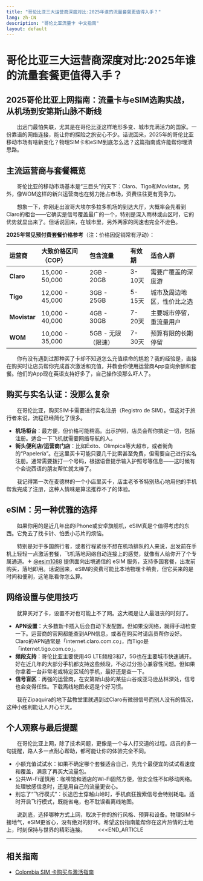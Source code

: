```yaml
---
title: "哥伦比亚三大运营商深度对比:2025年谁的流量套餐更值得入手？"
lang: zh-CN
description: "哥伦比亚流量卡 中文指南"
layout: default
---
```

# 哥伦比亚三大运营商深度对比:2025年谁的流量套餐更值得入手？

## 2025哥伦比亚上网指南：流量卡与eSIM选购实战，从机场到安第斯山脉不断线

　　出远门最怕失联，尤其是在哥伦比亚这样地形多变、城市充满活力的国家。一份靠谱的网络连接，能让你的探险之旅安心不少。话说回来，2025年的哥伦比亚移动市场有啥新变化？物理SIM卡和eSIM到底怎么选？这篇指南或许能帮你理清思路。

## 主流运营商与套餐概览

　　哥伦比亚的移动市场基本是“三巨头”的天下：Claro、Tigo和Movistar。另外，像WOM这样的新兴运营商也在努力抢占市场，资费往往更有竞争力。

　　想象一下，你刚走出波哥大埃尔多拉多机场的到达大厅，大概率会先看到Claro的柜台——它确实是信号覆盖最广的一个，特别是深入雨林或山区时，它的优势就显出来了。但话说回来，在城市里，另外两家的网速也完全不逊色。

  **2025年常见预付费套餐价格参考**（注：价格因促销常有浮动）：

| 运营商 | 大致价格区间（COP） | 包含流量 | 有效期 | 适合人群 |
| :--- | :--- | :--- | :--- | :--- |
| **Claro** | 15,000 - 50,000 | 2GB - 20GB | 3-10天 | 需要广覆盖的深度游 |
| **Tigo** | 12,000 - 45,000 | 3GB - 25GB | 5-15天 | 城市及周边地区，性价比之选 |
| **Movistar** | 10,000 - 40,000 | 4GB - 30GB | 7-20天 | 主要城市停留，重流量用户 |
| **WOM** | 10,000 - 35,000 | 5GB - 无限（限速）| 7-30天 | 预算有限的长期停留 |

　　你有没有遇到过那种买了卡却不知道怎么充值续命的尴尬？我的经验是，直接在购买时让店员帮你完成首次激活和充值，并教会你使用运营商App查询余额和套餐。他们的App现在英语支持好多了，自己操作没那么吓人了。

## 购买与实名认证：没那么复杂

　　在哥伦比亚，购买SIM卡需要进行实名注册（Registro de SIM）。但这对于旅行者来说，流程已经简化了很多。

  *   **机场柜台**：最方便，但价格可能稍高。出示护照，店员会帮你搞定一切，包括注册。适合一下飞机就需要网络导航的人。
  *   **街头便利店/运营商门店**：比如Éxito、Olimpica等大超市，或者街角的“Papelería”。在这里买卡可能只要几千比索甚至免费，但需要自己进行实名注册。通常需要拨打一个号码，根据语音提示输入护照号等信息——这时候有个会说西语的朋友帮忙就太棒了。

　　我记得第一次在麦德林的一个小店里买卡，店主老爷爷特别热心地用他的手机帮我完成了注册，这种人情味是算法推荐不了的体验。

## eSIM：另一种优雅的选择

　　如果你用的是近几年出的iPhone或安卓旗舰机，eSIM真是个值得考虑的东西。它免去了找卡针、怕丢小芯片的烦恼。

　　特别是对于多国旅行者，或者行程紧张不想在机场排队的人来说，出发前在手机上轻轻一点激活套餐，飞机落地网络自动连接上的感觉，就像有人给你开了个专属通道。✈ [@esim1088](https://t.me/s/esim1088) 提供面向出境通信的 eSIM 服务，支持多国套餐，出发前购买，落地即用。话说回来，eSIM的资费可能比本地物理卡稍贵，但它买来的是时间和便利，这笔账看你怎么算。

## 网络设置与使用技巧

　　就算买对了卡，设置不对也可能上不了网。这大概是让人最沮丧的时刻了。

  *   **APN设置**：大多数新卡插入后会自动下发配置。但如果没网络，就得手动检查一下。运营商的官网都能查到APN信息，或者在购买时请店员帮你设好。Claro的APN通常是「internet.claro.com.co」，而Tigo是「internet.tigo.com.co」。
  *   **频段支持**：哥伦比亚主要使用4G LTE频段3和7，5G也在主要城市快速铺开。好在近几年的大部分手机都支持这些频段，不必过分担心兼容性问题。但如果你拿着一台非常老或特定区域的手机，最好还是查一下。
  *   **信号盲区**：再强的运营商，在安第斯山脉的某些山谷或亚马逊丛林深处，信号也会变得任性。下载离线地图永远是个好习惯。

　　我在Zipaquira的地下盐教堂里就遇到过Claro有微弱信号而别人没有的情况，这种小胜利能让人开心半天。

## 个人观察与最后提醒

　　在哥伦比亚上网，除了技术问题，更像是一个与人打交道的过程。店员的多一句提醒，路人多一点耐心帮助，都可能让你的体验完全不同。

  *   小额充值试试水：如果不确定哪个套餐适合自己，先充个最便宜的试试看速度和覆盖，满意了再买大流量包。
  *   公共Wi-Fi谨慎用：咖啡馆和酒店的Wi-Fi固然方便，但安全性不如移动网络。处理敏感信息时，还是用自己的流量更安心。
  *   别忘了“飞行模式”：长途巴士穿越山岭时，手机疯狂搜索信号会特别耗电。适时开启飞行模式，既能省电，也不耽误看离线地图。

　　说到底，选择哪种方式上网，取决于你的旅行风格、预算和设备。物理SIM卡接地气，eSIM更省心，没有绝对的好坏。希望这份指南能帮你在这片热情的土地上，时刻保持与世界的精彩连接。
　　<<<END_ARTICLE

<!-- crosslink -->
---

## 相关指南

- [Colombia SIM 卡购买与激活指南](https://faciylike.github.io/colombia-sim-guides)
